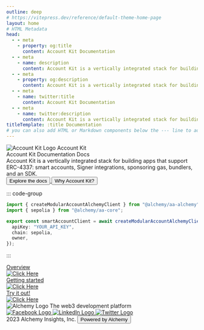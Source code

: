 ```yaml
---
outline: deep
# https://vitepress.dev/reference/default-theme-home-page
layout: home
# HTML Metadata
head:
  - - meta
    - property: og:title
      content: Account Kit Documentation
  - - meta
    - name: description
      content: Account Kit is a vertically integrated stack for building apps that support ERC-4337 smart accounts, Signer integrations, sponsoring gas, bundlers, and an SDK.
  - - meta
    - property: og:description
      content: Account Kit is a vertically integrated stack for building apps that support ERC-4337 smart accounts, Signer integrations, sponsoring gas, bundlers, and an SDK.
  - - meta
    - name: twitter:title
      content: Account Kit Documentation
  - - meta
    - name: twitter:description
      content: Account Kit is a vertically integrated stack for building apps that support ERC-4337 smart accounts, Signer integrations, sponsoring gas, bundlers, and an SDK.
titleTemplate: :title Documentation
# you can also add HTML or Markdown components below the --- line to add custom HTML or Markdown content (eg: https://github.com/wagmi-dev/viem/blob/main/site/index.md?plain=1)
---
```


<div class="flex flex-col h-screen">
  <div class="flex flex-grow justify-center bg-hero-light dark:bg-hero-dark bg-cover pb-[48px]">
    <div class="flex grow max-w-[var(--vp-layout-max-width)] w-[100%] px-[32px]">
      <div class="flex flex-col flex-auto min-w-[100%]">
        <div
          class="flex flex-col py-[96px] max-xl:py-[40px]"
        >
          <div
            class="flex flex-row justify-between items-center self-stretch md:max-xl:flex-col md:max-xl:gap-[40px]"
          >
            <div
              class="w-[579px] flex flex-col gap-[32px] justify-between max-lg:items-center"
            >
              <div
                class="flex flex-row items-center justify-start gap-[16px] font-bold text-[24px]"
              >
                <img src="/kit-logo.svg" alt="Account Kit Logo" />
                <span>Account Kit</span>
              </div>
              <div
                class="gap-[28px] text-[64px] font-bold items-end color max-md:text-center max-md:text-[56px] leading-none"
              >
                <div class="flex flex-col max-lg:items-center">
                  <text class="bg-gradient-1 bg-clip-text transparent-text-fill max-lg:flex max-lg:flex-wrap">Account Kit</text> 
                  <text class="max-sm:hidden">Documentation</text>
                  <text class="hidden max-sm:block">Docs</text>
                </div>
              </div>
              <div class="text-[22px] font-normal max-md:text-center">
                Account Kit is a vertically integrated stack for building apps that support ERC-4337: smart accounts, Signer integrations, sponsoring gas, bundlers, and an SDK.
              </div>
              <div class="flex flex-row gap-[8px] justify-start items-center">
                <a rel="noopener noreferrer" href="./getting-started/setup.html">
                  <button
                    class="flex items-center rounded-md px-[12px] py-[12px] text-[16px] font-semibold text-white transition duration-300 ease-in-out hover:scale-105 hover:opacity-90 bg-black dark:bg-white dark:text-black"
                  >
                    Explore the docs
                  </button>
                </a>
                <a rel="noopener noreferrer" href="./getting-started/overview.html">
                  <button
                    class="flex items-center rounded-md px-[12px] py-[12px] text-[16px] font-semibold transition duration-300 ease-in-out hover:scale-105 hover:bg-black hover:text-white dark:hover:bg-white dark:hover:text-black"
                  >
                    Why Account Kit?
                  </button>
                </a>
              </div>
            </div>

<!-- needs to be formatted differently to work in markdown -->
<div class="vp-doc max-lg:hidden">

::: code-group

```ts [gettingStarted.ts]
import { createModularAccountAlchemyClient } from "@alchemy/aa-alchemy";
import { sepolia } from "@alchemy/aa-core";

export const smartAccountClient = await createModularAccountAlchemyClient({
  apiKey: "YOUR_API_KEY",
  chain: sepolia,
  owner,
});
```

:::

</div>
          </div>
        </div>
        <div class="flex max-lg:flex-wrap justify-center gap-[32px]">
          <a rel="noopener noreferrer" href="./getting-started/overview.html" class="flex-auto basis-1/3 max-lg:max-w-[370px] max-lg:min-w-[370px]">
            <div
              class="flex flex-col flex-auto p-[24px] gap-[24px] rounded-md text-white overflow-auto bg-gradient-3 group hover:scale-105 hover:opacity-90 transition duration-300 ease-in-out"
            >
              <div class="flex flex-col gap-[8px] items-start">
                <div class="text-[24px] font-semibold">Overview</div>
              </div>
              <div
                class="flex h-[24px] justify-end items-baseline self-stretch transition duration-300 ease-in-out group-hover:translate-x-[5px]"
              >
                <img src="/arrow-right.svg" alt="Click Here" />
              </div>
            </div>
          </a>
          <a rel="noopener noreferrer" href="./getting-started/setup.html" class="flex-auto basis-1/3 max-lg:max-w-[370px] max-lg:min-w-[370px]">
            <div
              class="flex flex-col flex-auto p-[24px] gap-[24px] rounded-md text-white overflow-auto bg-gradient-4 group hover:scale-105 hover:opacity-90 transition duration-300 ease-in-out"
            >
              <div class="flex flex-col gap-[8px] items-start">
                <div class="text-[24px] font-semibold">Getting started</div>
              </div>
              <div
                class="flex h-[24px] justify-end items-baseline self-stretch transition duration-300 ease-in-out group-hover:translate-x-[5px]"
              >
                <img src="/arrow-right.svg" alt="Click Here" />
              </div>
            </div>
          </a>
          <a rel="noopener noreferrer" target="_blank" href="https://aa-simple-dapp.vercel.app/" class="flex-auto basis-1/3 max-lg:max-w-[370px] max-lg:min-w-[370px]">
            <div
              class="flex flex-col flex-auto p-[24px] gap-[24px] rounded-md text-white overflow-auto bg-gradient-2 group hover:scale-105 hover:opacity-90 transition duration-300 ease-in-out"
            >
              <div class="flex flex-col gap-[8px] items-start">
                <div class="text-[24px] font-semibold">Try it out!</div>
              </div>
              <div
                class="flex h-[24px] justify-end items-baseline self-stretch transition duration-300 ease-in-out group-hover:translate-x-[5px]"
              >
                <img src="/arrow-right.svg" alt="Click Here" />
              </div>
            </div>
          </a>
        </div>
      </div>
    </div>
  </div>
  <footer
    class="flex flex-col gap-[32px] px-[215px] py-[56px] bg-black max-md:px-[40px] max-md:py-[40px]"
  >
    <div
      class="flex items-start gap-[8px] justify-between text-white max-md:items-center"
    >
      <div class="flex flex-col gap-[16px]">
        <img src="/alchemy.svg" alt="Alchemy Logo" class="max-lg:h-[40px] max-lg:w-[auto]"/>
        <text class="max-md:text-center">The web3 development platform</text>
      </div>
      <div class="flex flex-row gap-[16px] items-center max-sm:flex-col">
        <a target="_blank" href="https://www.facebook.com/alchemyplatform/">
          <img
            class="hover:scale-110 transition duration-300 ease-in-out"
            src="/fb.svg"
            alt="Facebook Logo"
          />
        </a>
        <a target="_blank" href="https://www.linkedin.com/company/alchemyinc/">
          <img
            class="hover:scale-110 transition duration-300 ease-in-out"
            src="/linkedin.svg"
            alt="LinkedIn Logo"
          />
        </a>
        <a target="_blank" href="https://twitter.com/AlchemyPlatform/">
          <img
            class="hover:scale-110 transition duration-300 ease-in-out"
            src="/twitter.svg"
            alt="Twitter Logo"
          />
        </a>
      </div>
    </div>
    <div class="w-full h-px gap-[32px] bg-white bg-opacity-30"></div>
    <div
      class="flex justify-end items-center gap-[32px] text-white max-md:justify-center"
    >
      <text>2023 Alchemy Insights, Inc.</text>
      <a target="_blank" href="https://www.alchemy.com/?a=ak-docs">
        <button
          class="h-[38px] flex justify-center items-center gap-[8px] text-black px-[10px] py-[14px] rounded-md bg-white font-bold max-md:hidden hover:scale-105 transition duration-300 ease-in-out"
        >
          Powered by Alchemy
        </button>
      </a>
    </div>
  </footer>
</div>
